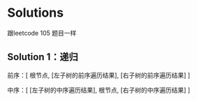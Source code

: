 # Solutions
跟leetcode 105 题目一样

## Solution 1：递归

前序：[ 根节点, [左子树的前序遍历结果], [右子树的前序遍历结果] ]

中序：[ [左子树的中序遍历结果], 根节点, [右子树的中序遍历结果] ]

